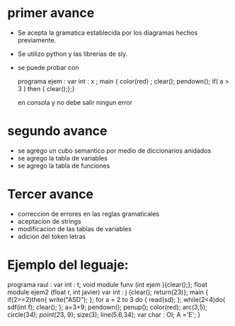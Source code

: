# primer avance
- Se acepta la gramatica establecida por los diagramas hechos previamente.
- Se utilizo python y las librerias de sly.
- se puede probar con 

  programa ejem  : var int : x ; main { color(red) ; clear(); pendown(); if( a > 3 ) then { clear();};}   
  
  en consola y no debe salir ningun error

# segundo avance 
- se agrego un cubo semantico por medio de diccionarios anidados
- se agrego la tabla de variables 
- se agrego la tabla de funciones


# Tercer avance 
- correccion de errores en las reglas gramaticales
- aceptacion de strings
- modificacion de las tablas de variables
- adicion del token letras 


# Ejemplo del leguaje:

programa raul : 
var int : t; 
void module funv (int ejem ){clear();};
float module ejem2 (float r, int javier) 
var int : j {clear(); return(23)}; 
main {
	if(2>=2)then{
		write("ASD");
	};
	for a = 2 to 3 do {
		read(sd);
	}; 
	while(2<4)do{
		sdf(int f);
		clear();
	};
	a=3+9; 
	pendown(); 
	penup(); 
	color(red); 
	arc(3,5); 
	circle(3*4); 
	point(2*3, 9); 
	size(3);
	line(5.6,34); 
	var char : OI; 
	A ='E';
}
